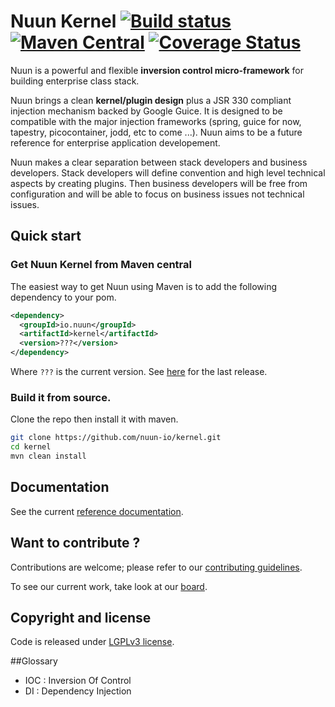 Nuun Kernel [![Build status](https://travis-ci.org/nuun-io/kernel.svg?branch=master)](https://travis-ci.org/nuun-io/kernel) [![Maven Central](https://maven-badges.herokuapp.com/maven-central/io.nuun/kernel/badge.svg?style=flat)](https://maven-badges.herokuapp.com/maven-central/io.nuun/kernel) [![Coverage Status](https://coveralls.io/repos/nuun-io/kernel/badge.svg?branch=master)](https://coveralls.io/r/nuun-io/kernel?branch=master)
===========

Nuun is a powerful and flexible **inversion control micro-framework** for building enterprise class stack.

Nuun brings a clean **kernel/plugin design** plus a JSR 330 compliant injection mechanism backed by 
Google Guice. It is designed to be compatible with the major injection frameworks (spring, guice for now, 
tapestry, picocontainer, jodd, etc to come ...). Nuun aims to be a future reference for enterprise
application developement.


Nuun makes a clear separation between stack developers and business developers.
Stack developers will define convention and high level technical aspects by creating plugins.
Then business developers will be free from configuration and will be able to focus on business
issues not technical issues.

## Quick start

### Get Nuun Kernel from Maven central

The easiest way to get Nuun using Maven is to add the following dependency to your pom.

```xml
<dependency>
  <groupId>io.nuun</groupId>
  <artifactId>kernel</artifactId>
  <version>???</version>
</dependency>
```

Where `???` is the current version. See [here](https://github.com/nuun-io/kernel/releases) for the last release.

### Build it from source.

Clone the repo then install it with maven.

```bash
git clone https://github.com/nuun-io/kernel.git
cd kernel
mvn clean install
```

## Documentation

See the current [reference documentation](https://github.com/nuun-io/kernel/wiki).

## Want to contribute ?

Contributions are welcome; please refer to our [contributing guidelines](CONTRIBUTING.md).

To see our current work, take look at our [board](https://waffle.io/nuun-io/kernel).

## Copyright and license

Code is released under [LGPLv3 license](LICENSE).

##Glossary

- IOC : Inversion Of Control
- DI : Dependency Injection
